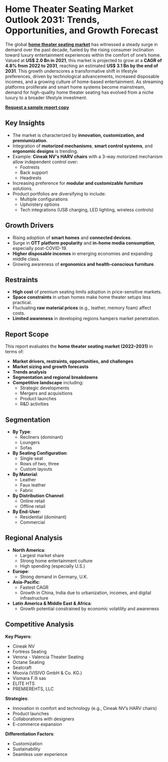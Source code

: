# Home Theater Seating Market Outlook 2031: Trends, Opportunities, and Growth Forecast

The global **[home theater seating market](https://www.transparencymarketresearch.com/home-theater-seating-market.html)** has witnessed a steady surge in demand over the past decade, fueled by the rising consumer inclination toward luxury entertainment experiences within the comfort of one’s home. Valued at **US$ 2.0 Bn in 2021**, this market is projected to grow at a **CAGR of 4.8% from 2022 to 2031**, reaching an estimated **US$ 3.1 Bn by the end of 2031**. This growth underscores a transformative shift in lifestyle preferences, driven by technological advancements, increased disposable incomes, and a growing culture of home-based entertainment. As streaming platforms proliferate and smart home systems become mainstream, demand for high-quality home theater seating has evolved from a niche luxury to a broader lifestyle investment.

**[Request a sample report copy](https://www.transparencymarketresearch.com/sample/sample.php?flag=S&rep_id=85355)**

## Key Insights

- The market is characterized by **innovation, customization, and premiumization**.
- Integration of **motorized mechanisms**, **smart control systems**, and **ergonomic designs** is trending.
- Example: **Cineak NV's HARV chairs** with a 3-way motorized mechanism allow independent control over:
  - Footrests
  - Back support
  - Headrests
- Increasing preference for **modular and customizable furniture** solutions.
- Product portfolios are diversifying to include:
  - Multiple configurations
  - Upholstery options
  - Tech integrations (USB charging, LED lighting, wireless controls)

## Growth Drivers

- Rising adoption of **smart homes** and **connected devices**.
- Surge in **OTT platform popularity** and **in-home media consumption**, especially post-COVID-19.
- **Higher disposable incomes** in emerging economies and expanding middle class.
- Growing awareness of **ergonomics and health-conscious furniture**.

## Restraints

- **High cost** of premium seating limits adoption in price-sensitive markets.
- **Space constraints** in urban homes make home theater setups less practical.
- Fluctuating **raw material prices** (e.g., leather, memory foam) affect costs.
- **Limited awareness** in developing regions hampers market penetration.

## Report Scope

This report evaluates the **home theater seating market (2022–2031)** in terms of:

- **Market drivers, restraints, opportunities, and challenges**
- **Market sizing and growth forecasts**
- **Trends analysis**
- **Segmentation and regional breakdowns**
- **Competitive landscape** including:
  - Strategic developments
  - Mergers and acquisitions
  - Product launches
  - R&D activities

## Segmentation

- **By Type**:
  - Recliners (dominant)
  - Loungers
  - Sofas
- **By Seating Configuration**:
  - Single seat
  - Rows of two, three
  - Custom layouts
- **By Material**:
  - Leather
  - Faux leather
  - Fabric
- **By Distribution Channel**:
  - Online retail
  - Offline retail
- **By End-User**:
  - Residential (dominant)
  - Commercial

## Regional Analysis

- **North America**:
  - Largest market share
  - Strong home entertainment culture
  - High spending (especially U.S.)
- **Europe**:
  - Strong demand in Germany, U.K.
- **Asia-Pacific**:
  - Fastest CAGR
  - Growth in China, India due to urbanization, incomes, and digital infrastructure
- **Latin America & Middle East & Africa**:
  - Growth potential constrained by economic volatility and awareness

## Competitive Analysis

**Key Players**:

- Cineak NV
- Fortress Seating
- Verona - Valencia Theater Seating
- Octane Seating
- Seatcraft
- Moovia (VISIVO GmbH & Co. KG.)
- Vismara F.lli sas
- ELITE HTS
- PREMIEREHTS, LLC

**Strategies**:

- Innovation in comfort and technology (e.g., Cineak NV’s HARV chairs)
- Product launches
- Collaborations with designers
- E-commerce expansion

**Differentiation Factors**:

- Customization
- Sustainability
- Seamless user experience
